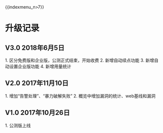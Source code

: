 {{indexmenu_n>7}}

# 升级记录

## V3.0 2018年6月5日

1\. 区分免费版和企业版，公测正式结束，开始收费 2. 新增自动续点功能 3. 新增自动设置企业版功能 4. 新增用量统计

## V2.0 2017年11月10日

1\. 增加“告警处理”、“暴力破解失败” 2. 概览中增加漏洞的统计、web基线和漏洞

## V1.0 2017年10月26日

1\. 公测版上线
